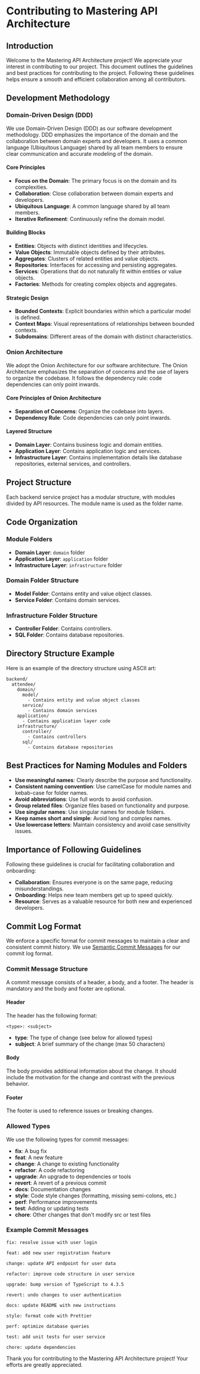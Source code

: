 # Contributing to Mastering API Architecture

## Introduction

Welcome to the Mastering API Architecture project! We appreciate your interest in contributing to our project. This document outlines the guidelines and best practices for contributing to the project. Following these guidelines helps ensure a smooth and efficient collaboration among all contributors.

## Development Methodology

### Domain-Driven Design (DDD)

We use Domain-Driven Design (DDD) as our software development methodology. DDD emphasizes the importance of the domain and the collaboration between domain experts and developers. It uses a common language (Ubiquitous Language) shared by all team members to ensure clear communication and accurate modeling of the domain.

#### Core Principles

- **Focus on the Domain**: The primary focus is on the domain and its complexities.
- **Collaboration**: Close collaboration between domain experts and developers.
- **Ubiquitous Language**: A common language shared by all team members.
- **Iterative Refinement**: Continuously refine the domain model.

#### Building Blocks

- **Entities**: Objects with distinct identities and lifecycles.
- **Value Objects**: Immutable objects defined by their attributes.
- **Aggregates**: Clusters of related entities and value objects.
- **Repositories**: Interfaces for accessing and persisting aggregates.
- **Services**: Operations that do not naturally fit within entities or value objects.
- **Factories**: Methods for creating complex objects and aggregates.

#### Strategic Design

- **Bounded Contexts**: Explicit boundaries within which a particular model is defined.
- **Context Maps**: Visual representations of relationships between bounded contexts.
- **Subdomains**: Different areas of the domain with distinct characteristics.

### Onion Architecture

We adopt the Onion Architecture for our software architecture. The Onion Architecture emphasizes the separation of concerns and the use of layers to organize the codebase. It follows the dependency rule: code dependencies can only point inwards.

#### Core Principles of Onion Architecture

- **Separation of Concerns**: Organize the codebase into layers.
- **Dependency Rule**: Code dependencies can only point inwards.

#### Layered Structure

- **Domain Layer**: Contains business logic and domain entities.
- **Application Layer**: Contains application logic and services.
- **Infrastructure Layer**: Contains implementation details like database repositories, external services, and controllers.

## Project Structure

Each backend service project has a modular structure, with modules divided by API resources. The module name is used as the folder name.

## Code Organization

### Module Folders

- **Domain Layer**: `domain` folder
- **Application Layer**: `application` folder
- **Infrastructure Layer**: `infrastructure` folder

### Domain Folder Structure

- **Model Folder**: Contains entity and value object classes.
- **Service Folder**: Contains domain services.

### Infrastructure Folder Structure

- **Controller Folder**: Contains controllers.
- **SQL Folder**: Contains database repositories.

## Directory Structure Example

Here is an example of the directory structure using ASCII art:

```console
backend/
  attendee/
    domain/
      model/
        - Contains entity and value object classes
      service/
        - Contains domain services
    application/
      - Contains application layer code
    infrastructure/
      controller/
        - Contains controllers
      sql/
        - Contains database repositories
```

## Best Practices for Naming Modules and Folders

- **Use meaningful names**: Clearly describe the purpose and functionality.
- **Consistent naming convention**: Use camelCase for module names and kebab-case for folder names.
- **Avoid abbreviations**: Use full words to avoid confusion.
- **Group related files**: Organize files based on functionality and purpose.
- **Use singular names**: Use singular names for module folders.
- **Keep names short and simple**: Avoid long and complex names.
- **Use lowercase letters**: Maintain consistency and avoid case sensitivity issues.

## Importance of Following Guidelines

Following these guidelines is crucial for facilitating collaboration and onboarding:

- **Collaboration**: Ensures everyone is on the same page, reducing misunderstandings.
- **Onboarding**: Helps new team members get up to speed quickly.
- **Resource**: Serves as a valuable resource for both new and experienced developers.

## Commit Log Format

We enforce a specific format for commit messages to maintain a clear and consistent commit history. We use [Semantic Commit Messages](https://gist.github.com/joshbuchea/6f47e86d2510bce28f8e7f42ae84c716) for our commit log format.

### Commit Message Structure

A commit message consists of a header, a body, and a footer. The header is mandatory and the body and footer are optional.

#### Header

The header has the following format:

```console
<type>: <subject>
```

- **type**: The type of change (see below for allowed types)
- **subject**: A brief summary of the change (max 50 characters)

#### Body

The body provides additional information about the change. It should include the motivation for the change and contrast with the previous behavior.

#### Footer

The footer is used to reference issues or breaking changes.

### Allowed Types

We use the following types for commit messages:

- **fix**: A bug fix
- **feat**: A new feature
- **change**: A change to existing functionality
- **refactor**: A code refactoring
- **upgrade**: An upgrade to dependencies or tools
- **revert**: A revert of a previous commit
- **docs**: Documentation changes
- **style**: Code style changes (formatting, missing semi-colons, etc.)
- **perf**: Performance improvements
- **test**: Adding or updating tests
- **chore**: Other changes that don't modify src or test files

### Example Commit Messages

```console
fix: resolve issue with user login

feat: add new user registration feature

change: update API endpoint for user data

refactor: improve code structure in user service

upgrade: bump version of TypeScript to 4.3.5

revert: undo changes to user authentication

docs: update README with new instructions

style: format code with Prettier

perf: optimize database queries

test: add unit tests for user service

chore: update dependencies
```

Thank you for contributing to the Mastering API Architecture project! Your efforts are greatly appreciated.
